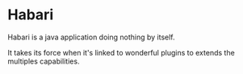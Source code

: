 # Habari
Habari is a java application doing nothing by itself.

It takes its force when it's linked to wonderful plugins to extends the multiples capabilities.


